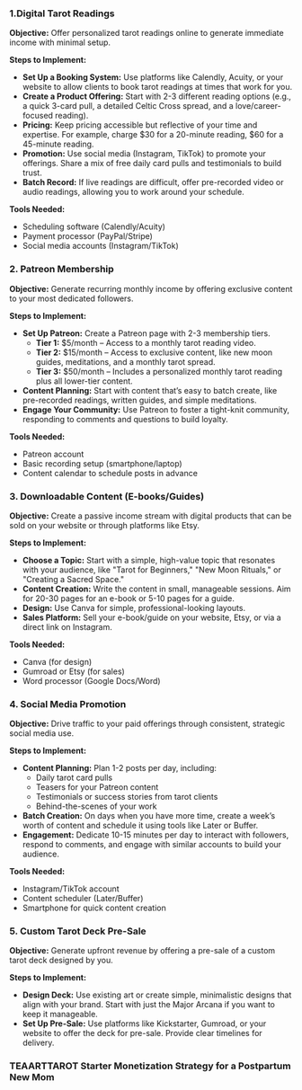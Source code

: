 

### **1.Digital Tarot Readings**
**Objective:** Offer personalized tarot readings online to generate immediate income with minimal setup.

**Steps to Implement:**
- **Set Up a Booking System:** Use platforms like Calendly, Acuity, or your website to allow clients to book tarot readings at times that work for you.
- **Create a Product Offering:** Start with 2-3 different reading options (e.g., a quick 3-card pull, a detailed Celtic Cross spread, and a love/career-focused reading).
- **Pricing:** Keep pricing accessible but reflective of your time and expertise. For example, charge $30 for a 20-minute reading, $60 for a 45-minute reading.
- **Promotion:** Use social media (Instagram, TikTok) to promote your offerings. Share a mix of free daily card pulls and testimonials to build trust.
- **Batch Record:** If live readings are difficult, offer pre-recorded video or audio readings, allowing you to work around your schedule.

**Tools Needed:**
- Scheduling software (Calendly/Acuity)
- Payment processor (PayPal/Stripe)
- Social media accounts (Instagram/TikTok)

### **2. Patreon Membership**
**Objective:** Generate recurring monthly income by offering exclusive content to your most dedicated followers.

**Steps to Implement:**
- **Set Up Patreon:** Create a Patreon page with 2-3 membership tiers.
  - **Tier 1:** $5/month – Access to a monthly tarot reading video.
  - **Tier 2:** $15/month – Access to exclusive content, like new moon guides, meditations, and a monthly tarot spread.
  - **Tier 3:** $50/month – Includes a personalized monthly tarot reading plus all lower-tier content.
- **Content Planning:** Start with content that’s easy to batch create, like pre-recorded readings, written guides, and simple meditations.
- **Engage Your Community:** Use Patreon to foster a tight-knit community, responding to comments and questions to build loyalty.

**Tools Needed:**
- Patreon account
- Basic recording setup (smartphone/laptop)
- Content calendar to schedule posts in advance

### **3. Downloadable Content (E-books/Guides)**
**Objective:** Create a passive income stream with digital products that can be sold on your website or through platforms like Etsy.

**Steps to Implement:**
- **Choose a Topic:** Start with a simple, high-value topic that resonates with your audience, like "Tarot for Beginners," "New Moon Rituals," or "Creating a Sacred Space."
- **Content Creation:** Write the content in small, manageable sessions. Aim for 20-30 pages for an e-book or 5-10 pages for a guide.
- **Design:** Use Canva for simple, professional-looking layouts.
- **Sales Platform:** Sell your e-book/guide on your website, Etsy, or via a direct link on Instagram.

**Tools Needed:**
- Canva (for design)
- Gumroad or Etsy (for sales)
- Word processor (Google Docs/Word)

### **4. Social Media Promotion**
**Objective:** Drive traffic to your paid offerings through consistent, strategic social media use.

**Steps to Implement:**
- **Content Planning:** Plan 1-2 posts per day, including:
  - Daily tarot card pulls
  - Teasers for your Patreon content
  - Testimonials or success stories from tarot clients
  - Behind-the-scenes of your work
- **Batch Creation:** On days when you have more time, create a week’s worth of content and schedule it using tools like Later or Buffer.
- **Engagement:** Dedicate 10-15 minutes per day to interact with followers, respond to comments, and engage with similar accounts to build your audience.

**Tools Needed:**
- Instagram/TikTok account
- Content scheduler (Later/Buffer)
- Smartphone for quick content creation

### **5. Custom Tarot Deck Pre-Sale**
**Objective:** Generate upfront revenue by offering a pre-sale of a custom tarot deck designed by you.

**Steps to Implement:**
- **Design Deck:** Use existing art or create simple, minimalistic designs that align with your brand. Start with just the Major Arcana if you want to keep it manageable.
- **Set Up Pre-Sale:** Use platforms like Kickstarter, Gumroad, or your website to offer the deck for pre-sale. Provide clear timelines for delivery.
### **TEAARTTAROT Starter Monetization Strategy for a Postpartum New Mom**


